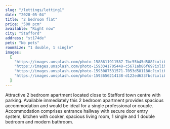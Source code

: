 ```yaml
---
slug: "/lettings/letting1"
date: "2020-05-04"
title: "2 bedroom flat"
price: "500 pcm"
available: "Right now"
city: "Stafford"
address: "st174de"
pets: "No pets"
roomSize: "1 double, 1 single"
images:
  [
    "https://images.unsplash.com/photo-1588611911587-7bc55b45d588?ixlib=rb-1.2.1&ixid=eyJhcHBfaWQiOjEyMDd9&auto=format&fit=crop&w=687&q=80",
    "https://images.unsplash.com/photo-1593341705448-c5671ab86f69?ixlib=rb-1.2.1&ixid=eyJhcHBfaWQiOjEyMDd9&auto=format&fit=crop&w=675&q=80",
    "https://images.unsplash.com/photo-1593087531571-7053d581180c?ixlib=rb-1.2.1&ixid=eyJhcHBfaWQiOjEyMDd9&auto=format&fit=crop&w=634&q=80",
    "https://images.unsplash.com/photo-1593656214138-d122ed633fbc?ixlib=rb-1.2.1&ixid=eyJhcHBfaWQiOjEyMDd9&auto=format&fit=crop&w=634&q=80",
  ]
---
```


Attractive 2 bedroom apartment located close to Stafford town centre with parking. Available immediately this 2 bedroom apartment provides spacious accommodation and would be ideal for a single professional or couple. Accommodation comprises entrance hallway with secure door entry system, kitchen with cooker, spacious living room, 1 single and 1 double bedroom and modern bathroom.
